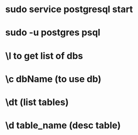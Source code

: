 # sudo service postgresql start 

# sudo -u postgres psql

# \l to get list of dbs
# \c dbName  (to use db)
# \dt (list tables)
# \d table_name (desc table)